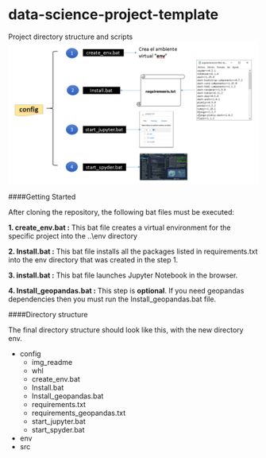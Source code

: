 # data-science-project-template
Project directory structure and scripts
![Image text](https://github.com/ecandela/data-science-project-template/blob/main/config/img_readme/install.PNG)

####Getting Started

After cloning the repository, the following bat files must be executed:

**1. create_env.bat :**  This bat file creates a virtual environment for the specific project into the ..\env directory

**2. Install.bat :**  This bat file installs all the packages listed in requirements.txt into the env directory that was created in the step 1. 

**3. install.bat :** This bat file launches Jupyter Notebook in the browser.

**4. Install_geopandas.bat :** This step is **optional**. If you need geopandas dependencies then you must run the Install_geopandas.bat file.

####Directory structure

The final directory structure should look like this, with the new directory env.

+ config
    + img_readme
    + whl
    + create_env.bat
    + Install.bat
    + Install_geopandas.bat
    + requirements.txt
    + requirements_geopandas.txt
    + start_jupyter.bat
    + start_spyder.bat
+ env
+ src
